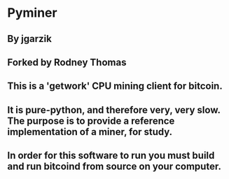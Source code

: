 # Pyminer
## By jgarzik
## Forked by Rodney Thomas

## This is a 'getwork' CPU mining client for bitcoin.

## It is pure-python, and therefore very, very slow.  The purpose is to provide a reference implementation of a miner, for study.

## In order for this software to run you must build and run bitcoind from source on your computer.  
